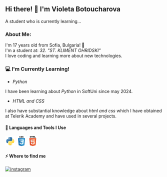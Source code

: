 <h2>Hi there! 👋 I'm Violeta Botoucharova</h2>
<p>A student who is currently learning...</p>
<h3>About Me:</h3>
I'm 17 years old from Sofia, Bulgaria! 🙂 <br>
I'm a student at: <i>32. "ST. KLIMENT OHRIDSKI"</i><br>
I love coding and learning more about new technologies.


<h3>💻 I'm Currently Learning!</h3>
<ul>
<li><i>Python</i></li>
</ul>
I have been learning about <i>Python</i> in SoftUni since may 2024. 
<ul>
<li><i>HTML and CSS</i></li>
</ul>
I also have substantial knowledge about <i>html and css</i> which I have obtained at Telerik Academy and have used in several projects.<br>

<h4>🚀 Languages and Tools I Use</h4>
<p><a target="_blank" href="https://raw.githubusercontent.com/devicons/devicon/master/icons/python/python-original.svg" style="display: inline-block;"><img src="https://raw.githubusercontent.com/devicons/devicon/master/icons/python/python-original.svg" alt="python" width="32" height="32" /></a>
<a target="_blank" href="https://raw.githubusercontent.com/devicons/devicon/master/icons/css3/css3-original-wordmark.svg" style="display: inline-block;"><img src="https://raw.githubusercontent.com/devicons/devicon/master/icons/css3/css3-original-wordmark.svg" alt="css3" width="32" height="32" /></a>
<a target="_blank" href="https://raw.githubusercontent.com/devicons/devicon/master/icons/html5/html5-original-wordmark.svg" style="display: inline-block;"><img src="https://raw.githubusercontent.com/devicons/devicon/master/icons/html5/html5-original-wordmark.svg" alt="html5" width="32" height="32" /></a></p>
<h4>⚡️ Where to find me</h4>
<p><a target="_blank" href="https://www.instagram.com/vili_1811" style="display: inline-block;"><img src="https://img.shields.io/badge/instagram-logo?style=for-the-badge&logo=instagram&logoColor=white&color=%23F35369" alt="instagram" /></a></p>

